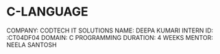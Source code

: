 # C-LANGUAGE
COMPANY: CODTECH IT SOLUTIONS
NAME: DEEPA KUMARI
INTERN ID: :CT04DF04
DOMAIN: C PROGRAMMING 
DURATION: 4 WEEKS
MENTOR: NEELA SANTOSH
